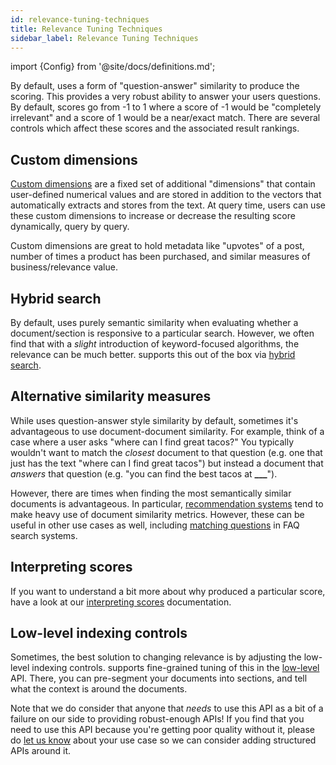 ```yaml
---
id: relevance-tuning-techniques
title: Relevance Tuning Techniques
sidebar_label: Relevance Tuning Techniques
---
```


import {Config} from '@site/docs/definitions.md';

By default, <Config v="names.product"/> uses a form of "question-answer"
similarity to produce the scoring. This provides a very robust ability to
answer your users questions. By default, scores go from -1 to 1 where a
score of -1 would be "completely irrelevant" and a score of 1 would be a
near/exact match. There are several controls which affect these scores and
the associated result rankings.

## Custom dimensions

[Custom dimensions](/docs/learn/semantic-search/add-custom-dimensions) are a fixed set of additional "dimensions"
that contain user-defined numerical values and are stored in addition to the
vectors that <Config v="names.product"/> automatically extracts and stores from
the text. At query time, users can use these custom dimensions to increase or
decrease the resulting score dynamically, query by query.

Custom dimensions are great to hold metadata like "upvotes" of a post, number
of times a product has been purchased, and similar measures of business/relevance
value.

## Hybrid search

By default, <Config v="names.product"/> uses purely semantic similarity when
evaluating whether a document/section is responsive to a particular search.
However, we often find that with a _slight_ introduction of keyword-focused
algorithms, the relevance can be much better. <Config v="names.product"/>
supports this out of the box via [hybrid search](/docs/learn/hybrid-search).

## Alternative similarity measures

While <Config v="names.product"/> uses question-answer style similarity by
default, sometimes it's advantageous to use document-document similarity. For
example, think of a case where a user asks "where can I find great tacos?" You
typically wouldn't want to match the _closest_ document to that question (e.g.
one that just has the text "where can I find great tacos") but instead a document
that _answers_ that question (e.g. "you can find the best tacos at **\_\_\_**").

However, there are times when finding the most semantically similar documents
is advantageous. In particular, [recommendation systems](/docs/learn/recommendation-systems/recommender-overview)
tend to make heavy use of document similarity metrics. However, these can be
useful in other use cases as well, including [matching questions](/docs/learn/question-answer/question-answer-overview)
in FAQ search systems.

## Interpreting scores

If you want to understand a bit more about why <Config v="names.product"/>
produced a particular score, have a look at our
[interpreting scores](/docs/api-reference/search-apis/interpreting-responses/interpreting-scores)
documentation.

## Low-level indexing controls

Sometimes, the best solution to changing relevance is by adjusting the low-level
indexing controls. <Config v="names.product"/> supports fine-grained tuning of
this in the [low-level](/docs/api-reference/indexing-apis/core_indexing) API.
There, you can pre-segment your documents into sections, and
tell <Config v="names.product"/> what the context is around the documents.

Note that we do consider that anyone that _needs_ to use this API as a bit of a
failure on our side to providing robust-enough APIs! If you find that you need
to use this API because you're getting poor quality without it, please do
[let us know](https://discuss.vectara.com) about your use case so we can consider
adding structured APIs around it.
